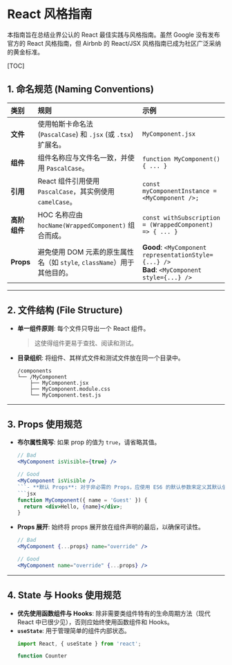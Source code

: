 # React 风格指南

本指南旨在总结业界公认的 React 最佳实践与风格指南。虽然 Google 没有发布官方的 React 风格指南，但 Airbnb 的 React/JSX 风格指南已成为社区广泛采纳的黄金标准。

[TOC]

## 1. 命名规范 (Naming Conventions)

| 类别 | 规则 | 示例 |
| :--- | :--- | :--- |
| **文件** | 使用帕斯卡命名法 (`PascalCase`) 和 `.jsx` (或 `.tsx`) 扩展名。 | `MyComponent.jsx` |
| **组件** | 组件名称应与文件名一致，并使用 `PascalCase`。 | `function MyComponent() { ... }` |
| **引用** | React 组件引用使用 `PascalCase`，其实例使用 `camelCase`。 | `const myComponentInstance = <MyComponent />;` |
| **高阶组件** | HOC 名称应由 `hocName(WrappedComponent)` 组合而成。 | `const withSubscription = (WrappedComponent) => { ... }` |
| **Props** | 避免使用 DOM 元素的原生属性名（如 `style`, `className`）用于其他目的。 | **Good**: `<MyComponent representationStyle={...} />`<br/>**Bad**: `<MyComponent style={...} />` |

---

## 2. 文件结构 (File Structure)

- **单一组件原则**: 每个文件只导出一个 React 组件。
  > 这使得组件更易于查找、阅读和测试。
- **目录组织**: 将组件、其样式文件和测试文件放在同一个目录中。
  ```
  /components
  └── /MyComponent
      ├── MyComponent.jsx
      ├── MyComponent.module.css
      └── MyComponent.test.js
  ```

---

## 3. Props 使用规范

- **布尔属性简写**: 如果 prop 的值为 `true`，请省略其值。
  ```jsx
  // Bad
  <MyComponent isVisible={true} />

  // Good
  <MyComponent isVisible />
  ```- **默认 Props**: 对于非必需的 Props，应使用 ES6 的默认参数来定义其默认值。
  ```jsx
  function MyComponent({ name = 'Guest' }) {
    return <div>Hello, {name}</div>;
  }
  ```
- **Props 展开**: 始终将 props 展开放在组件声明的最后，以确保可读性。
  ```jsx
  // Bad
  <MyComponent {...props} name="override" />

  // Good
  <MyComponent name="override" {...props} />
  ```

---

## 4. State 与 Hooks 使用规范

- **优先使用函数组件与 Hooks**: 除非需要类组件特有的生命周期方法（现代 React 中已很少见），否则应始终使用函数组件和 Hooks。
- **`useState`**: 用于管理简单的组件内部状态。
  ```jsx
  import React, { useState } from 'react';

  function Counter